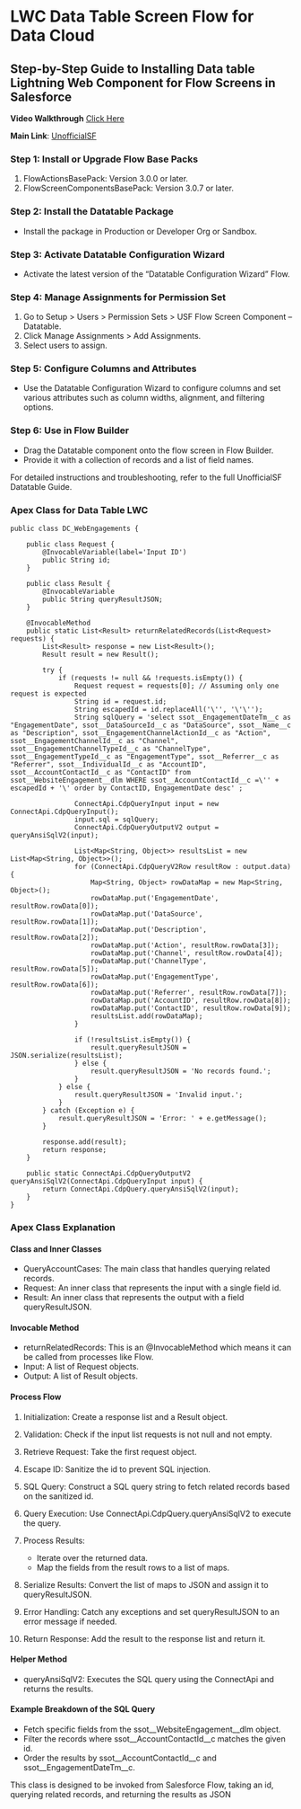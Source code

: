 # LWC Data Table Screen Flow for Data Cloud

## Step-by-Step Guide to Installing Data table Lightning Web Component for Flow Screens in Salesforce

**Video Walkthrough** [Click Here](https://drive.google.com/file/d/1bpwktVm8bVJREvfaGfWl7nPf_HJrSpd9/view?usp=drive_link)

**Main Link**: [UnofficialSF](https://unofficialsf.com/datatable-lightning-web-component-for-flow-screens-2/)

### Step 1: Install or Upgrade Flow Base Packs

1. FlowActionsBasePack: Version 3.0.0 or later.
2. FlowScreenComponentsBasePack: Version 3.0.7 or later.

### Step 2: Install the Datatable Package

* Install the package in Production or Developer Org or Sandbox.

### Step 3: Activate Datatable Configuration Wizard

* Activate the latest version of the “Datatable Configuration Wizard” Flow.

### Step 4: Manage Assignments for Permission Set

1. Go to Setup > Users > Permission Sets > USF Flow Screen Component – Datatable.
2. Click Manage Assignments > Add Assignments.
3. Select users to assign.

### Step 5: Configure Columns and Attributes

* Use the Datatable Configuration Wizard to configure columns and set various attributes such as column widths, alignment, and filtering options.

### Step 6: Use in Flow Builder

* Drag the Datatable component onto the flow screen in Flow Builder.
* Provide it with a collection of records and a list of field names.

For detailed instructions and troubleshooting, refer to the full UnofficialSF Datatable Guide.

### Apex Class for Data Table LWC

```Apex
public class DC_WebEngagements {
    
    public class Request {
        @InvocableVariable(label='Input ID')
        public String id;
    }

    public class Result {
        @InvocableVariable
        public String queryResultJSON;
    }
    
    @InvocableMethod
    public static List<Result> returnRelatedRecords(List<Request> requests) {
        List<Result> response = new List<Result>();
        Result result = new Result();
        
        try {
            if (requests != null && !requests.isEmpty()) {
                Request request = requests[0]; // Assuming only one request is expected
                String id = request.id;
                String escapedId = id.replaceAll('\'', '\'\'');
                String sqlQuery = 'select ssot__EngagementDateTm__c as "EngagementDate", ssot__DataSourceId__c as "DataSource", ssot__Name__c as "Description", ssot__EngagementChannelActionId__c as "Action", ssot__EngagementChannelId__c as "Channel", ssot__EngagementChannelTypeId__c as "ChannelType", ssot__EngagementTypeId__c as "EngagementType", ssot__Referrer__c as "Referrer", ssot__IndividualId__c as "AccountID", ssot__AccountContactId__c as "ContactID" from ssot__WebsiteEngagement__dlm WHERE ssot__AccountContactId__c =\'' + escapedId + '\' order by ContactID, EngagementDate desc' ;
                
                ConnectApi.CdpQueryInput input = new ConnectApi.CdpQueryInput();
                input.sql = sqlQuery;
                ConnectApi.CdpQueryOutputV2 output = queryAnsiSqlV2(input);

                List<Map<String, Object>> resultsList = new List<Map<String, Object>>();
                for (ConnectApi.CdpQueryV2Row resultRow : output.data) {
                    Map<String, Object> rowDataMap = new Map<String, Object>();
                    rowDataMap.put('EngagementDate', resultRow.rowData[0]);
                    rowDataMap.put('DataSource', resultRow.rowData[1]);
                    rowDataMap.put('Description', resultRow.rowData[2]);
                    rowDataMap.put('Action', resultRow.rowData[3]);
                    rowDataMap.put('Channel', resultRow.rowData[4]);
                    rowDataMap.put('ChannelType', resultRow.rowData[5]);
                    rowDataMap.put('EngagementType', resultRow.rowData[6]);
                    rowDataMap.put('Referrer', resultRow.rowData[7]);
                    rowDataMap.put('AccountID', resultRow.rowData[8]);
                    rowDataMap.put('ContactID', resultRow.rowData[9]);
                    resultsList.add(rowDataMap);
                }

                if (!resultsList.isEmpty()) {
                    result.queryResultJSON = JSON.serialize(resultsList);
                } else {
                    result.queryResultJSON = 'No records found.';
                }
            } else {
                result.queryResultJSON = 'Invalid input.';
            }
        } catch (Exception e) {
            result.queryResultJSON = 'Error: ' + e.getMessage();
        }
        
        response.add(result);
        return response;
    }
    
    public static ConnectApi.CdpQueryOutputV2 queryAnsiSqlV2(ConnectApi.CdpQueryInput input) {
        return ConnectApi.CdpQuery.queryAnsiSqlV2(input);
    }
}
```

### Apex Class Explanation

#### Class and Inner Classes

* QueryAccountCases: The main class that handles querying related records.
* Request: An inner class that represents the input with a single field id.
* Result: An inner class that represents the output with a field queryResultJSON.

#### Invocable Method

* returnRelatedRecords: This is an @InvocableMethod which means it can be called from processes like Flow.
* Input: A list of Request objects.
* Output: A list of Result objects.

#### Process Flow

1. Initialization: Create a response list and a Result object.
2. Validation: Check if the input list requests is not null and not empty.
3. Retrieve Request: Take the first request object.
4. Escape ID: Sanitize the id to prevent SQL injection.
5. SQL Query: Construct a SQL query string to fetch related records based on the sanitized id.
6. Query Execution: Use ConnectApi.CdpQuery.queryAnsiSqlV2 to execute the query.
7. Process Results:
   * Iterate over the returned data.
   * Map the fields from the result rows to a list of maps.

8. Serialize Results: Convert the list of maps to JSON and assign it to queryResultJSON.
9. Error Handling: Catch any exceptions and set queryResultJSON to an error message if needed.
10. Return Response: Add the result to the response list and return it.

#### Helper Method

* queryAnsiSqlV2: Executes the SQL query using the ConnectApi and returns the results.

#### Example Breakdown of the SQL Query

* Fetch specific fields from the ssot__WebsiteEngagement__dlm object.
* Filter the records where ssot__AccountContactId__c matches the given id.
* Order the results by ssot__AccountContactId__c and ssot__EngagementDateTm__c.

This class is designed to be invoked from Salesforce Flow, taking an id, querying related records, and returning the results as JSON
